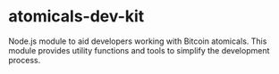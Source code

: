 # atomicals-dev-kit
Node.js module to aid developers working with Bitcoin atomicals. This module provides utility functions and tools to simplify the development process.
